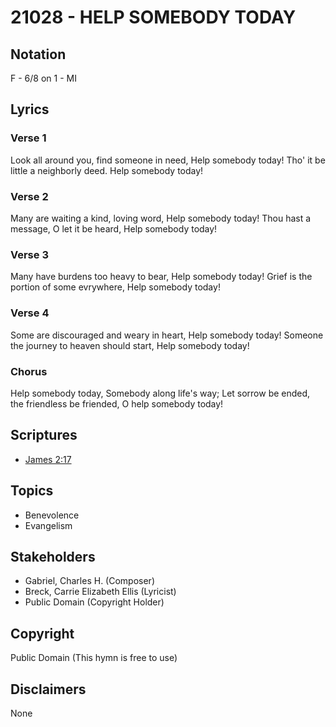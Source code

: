 # 21028 - HELP SOMEBODY TODAY

## Notation

F - 6/8 on 1 - MI

## Lyrics

### Verse 1

Look all around you, find someone in need, Help somebody today! Tho' it be little a neighborly deed. Help somebody today!

### Verse 2

Many are waiting a kind, loving word, Help somebody today! Thou hast a message, O let it be heard, Help somebody today!

### Verse 3

Many have burdens too heavy to bear, Help somebody today! Grief is the portion of some evrywhere, Help somebody today!

### Verse 4

Some are discouraged and weary in heart, Help somebody today! Someone the journey to heaven should start, Help somebody today!

### Chorus

Help somebody today, Somebody along life's way; Let sorrow be ended, the friendless be friended, O help somebody today!


## Scriptures

- [James 2:17](https://www.biblegateway.com/passage/?search=James%202%3A17)

## Topics

- Benevolence
- Evangelism

## Stakeholders

- Gabriel, Charles H. (Composer)
- Breck, Carrie Elizabeth Ellis (Lyricist)
- Public Domain (Copyright Holder)

## Copyright

Public Domain
(This hymn is free to use)

## Disclaimers

None

